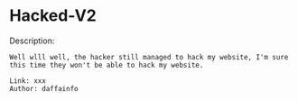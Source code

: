 # Hacked-V2

Description:
```
Well wlll well, the hacker still managed to hack my website, I'm sure this time they won't be able to hack my website.

Link: xxx
Author: daffainfo
```
